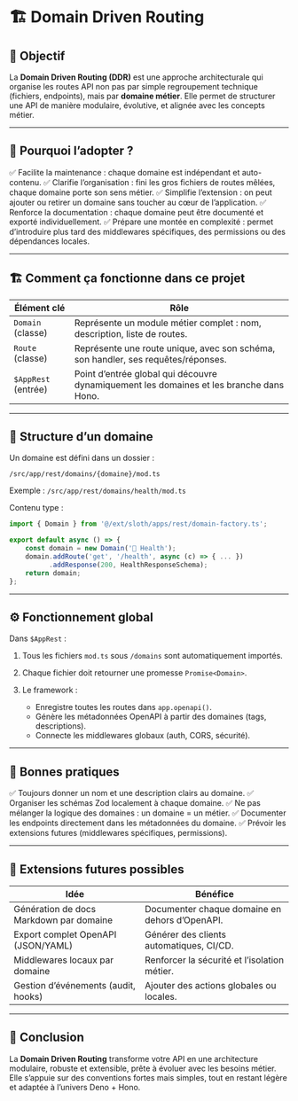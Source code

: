 # 🏗️ Domain Driven Routing

## 📌 Objectif

La **Domain Driven Routing (DDR)** est une approche architecturale qui organise les routes API non pas par simple regroupement technique (fichiers, endpoints), mais par **domaine métier**.
Elle permet de structurer une API de manière modulaire, évolutive, et alignée avec les concepts métier.

---

## 🚀 Pourquoi l’adopter ?

✅ Facilite la maintenance : chaque domaine est indépendant et auto-contenu.
✅ Clarifie l’organisation : fini les gros fichiers de routes mêlées, chaque domaine porte son sens métier.
✅ Simplifie l’extension : on peut ajouter ou retirer un domaine sans toucher au cœur de l’application.
✅ Renforce la documentation : chaque domaine peut être documenté et exporté individuellement.
✅ Prépare une montée en complexité : permet d’introduire plus tard des middlewares spécifiques, des permissions ou des dépendances locales.

---

## 🏗️ Comment ça fonctionne dans ce projet

| Élément clé         | Rôle                                                                                    |
| ------------------- | --------------------------------------------------------------------------------------- |
| `Domain` (classe)   | Représente un module métier complet : nom, description, liste de routes.                |
| `Route` (classe)    | Représente une route unique, avec son schéma, son handler, ses requêtes/réponses.       |
| `$AppRest` (entrée) | Point d’entrée global qui découvre dynamiquement les domaines et les branche dans Hono. |

---

## 📂 Structure d’un domaine

Un domaine est défini dans un dossier :

```
/src/app/rest/domains/{domaine}/mod.ts
```

Exemple : `/src/app/rest/domains/health/mod.ts`

Contenu type :

```ts
import { Domain } from '@/ext/sloth/apps/rest/domain-factory.ts';

export default async () => {
    const domain = new Domain('💚 Health');
    domain.addRoute('get', '/health', async (c) => { ... })
          .addResponse(200, HealthResponseSchema);
    return domain;
};
```

---

## ⚙️ Fonctionnement global

Dans `$AppRest` :

1. Tous les fichiers `mod.ts` sous `/domains` sont automatiquement importés.
2. Chaque fichier doit retourner une promesse `Promise<Domain>`.
3. Le framework :

   * Enregistre toutes les routes dans `app.openapi()`.
   * Génère les métadonnées OpenAPI à partir des domaines (tags, descriptions).
   * Connecte les middlewares globaux (auth, CORS, sécurité).

---

## 🌟 Bonnes pratiques

✅ Toujours donner un nom et une description clairs au domaine.
✅ Organiser les schémas Zod localement à chaque domaine.
✅ Ne pas mélanger la logique des domaines : un domaine = un métier.
✅ Documenter les endpoints directement dans les métadonnées du domaine.
✅ Prévoir les extensions futures (middlewares spécifiques, permissions).

---

## 🔮 Extensions futures possibles

| Idée                                    | Bénéfice                                       |
| --------------------------------------- | ---------------------------------------------- |
| Génération de docs Markdown par domaine | Documenter chaque domaine en dehors d’OpenAPI. |
| Export complet OpenAPI (JSON/YAML)      | Générer des clients automatiques, CI/CD.       |
| Middlewares locaux par domaine          | Renforcer la sécurité et l’isolation métier.   |
| Gestion d’événements (audit, hooks)     | Ajouter des actions globales ou locales.       |

---

## 🧩 Conclusion

La **Domain Driven Routing** transforme votre API en une architecture modulaire, robuste et extensible, prête à évoluer avec les besoins métier. Elle s’appuie sur des conventions fortes mais simples, tout en restant légère et adaptée à l’univers Deno + Hono.
